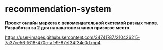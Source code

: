 # recommendation-system

**Проект онлайн маркета с рекомендательной системой разных типов. Разработан за 2 дня на хакатоне и занял призовое место.**

https://user-images.githubusercontent.com/34741787/210426215-7a37ce56-f618-470c-afe9-87ef34f34c0d.mp4

